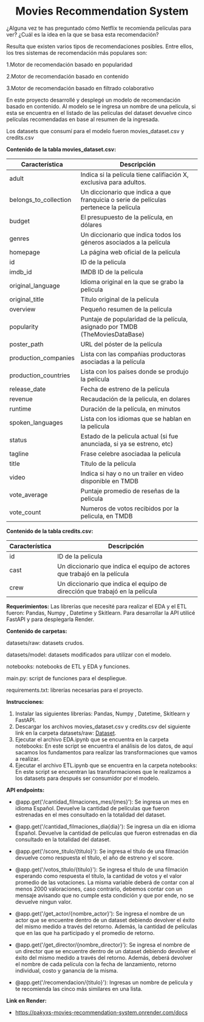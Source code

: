 # <h1 align=center> **Movies Recommendation System** </h1>


¿Alguna vez te has preguntado cómo Netflix te recomienda películas para ver? ¿Cuál es la idea en la que se basa esta recomendación?

Resulta que existen varios tipos de recomendaciones posibles. Entre ellos, los tres  sistemas de recomendación más populares son:

  1.Motor de recomendación basado en popularidad
  
  2.Motor de recomendación basado en contenido
  
  3.Motor de recomendación basado en filtrado colaborativo

En este proyecto desarrollé y desplegé un modelo de recomendación basado en contenido. Al modelo se le ingresa un nombre de una película, si esta se encuentra en el listado de las películas del dataset devuelve cinco películas recomendadas en base al resumen de la ingresada.

Los datasets que consumí para el modelo fueron movies_dataset.csv y credits.csv  

**Contenido de la tabla movies_dataset.csv:**

| Característica         | Descripción                                                                           |
| ---------------------- | ------------------------------------------------------------------------------------- |
| adult                  | Indica si la película tiene califiación X, exclusiva para adultos.                    |
| belongs_to_collection  | Un diccionario que indica a que franquicia o serie de películas pertenece la película |
| budget                 | El presupuesto de la película, en dólares                                             |
| genres                 | Un diccionario que indica todos los géneros asociados a la película                   |
| homepage               | La página web oficial de la película                                                  |
| id                     | ID de la pelicula                                                                     |
| imdb_id                | IMDB ID de la pelicula                                                                |
| original_language      | Idioma original en la que se grabo la pelicula                                        |
| original_title         | Titulo original de la pelicula                                                        |
| overview               | Pequeño resumen de la película                                                        |
| popularity             | Puntaje de popularidad de la película, asignado por TMDB (TheMoviesDataBase)          |
| poster_path            | URL del póster de la película                                                         |
| production_companies   | Lista con las compañias productoras asociadas a la película                           |
| production_countries   | Lista con los países donde se produjo la película                                     |
| release_date           | Fecha de estreno de la película                                                       |
| revenue                | Recaudación de la pelicula, en dolares                                                |
| runtime                | Duración de la película, en minutos                                                   |
| spoken_languages       | Lista con los idiomas que se hablan en la pelicula                                    |
| status                 | Estado de la pelicula actual (si fue anunciada, si ya se estreno, etc)                |
| tagline                | Frase celebre asociadaa la pelicula                                                   |
| title                  | Titulo de la pelicula                                                                 |
| video                  | Indica si hay o no un trailer en video disponible en TMDB                             |
| vote_average           | Puntaje promedio de reseñas de la pelicula                                            |
| vote_count             | Numeros de votos recibidos por la pelicula, en TMDB                                   |



**Contenido de la tabla credits.csv:**

| Característica         | Descripción                                                                           |
| ---------------------- | ------------------------------------------------------------------------------------- |
| id                     | ID de la pelicula                                                                     |
| cast                   | Un diccionario que indica el equipo de actores que trabajó en la película             |
| crew                   | Un diccionario que indica el equipo de dirección que trabajó en la película           |

**Requerimientos:**
Las librerías que necesité para realizar el EDA y el ETL fueron: Pandas, Numpy , Datetime y Skitlearn.
Para desarrollar la API utilicé FastAPI y para desplegarla Render.


**Contenido de carpetas:**

datasets/raw: datasets crudos.

datasets/model: datasets modificados para utilizar con el modelo.

notebooks: notebooks de ETL y EDA y funciones.

main.py: script de funciones para el despliegue.

requirements.txt: librerías necesarias para el proyecto.


**Instrucciones:**
1) Instalar las siguientes librerías: Pandas, Numpy , Datetime, Skitlearn y FastAPI.
2) Descargar los archivos movies_dataset.csv y credits.csv del siguiente link en la carpeta datasets/raw:
   [Dataset](https://drive.google.com/drive/folders/1nvSjC2JWUH48o3pb8xlKofi8SNHuNWeu).
3) Ejecutar el archivo EDA.ipynb que se encuentra en la carpeta notebooks:
   En este script se encuentra el análisis de los datos, de aquí sacamos los fundamentos para realizar las transformaciones que vamos a realizar.
4) Ejecutar el archivo ETL.ipynb que se encuentra en la carpeta notebooks:
   En este script se encuentran las transformaciones que le realizamos a los datasets para después ser consumidor por el modelo.


**API endpoints:**

+ @app.get('/cantidad_filmaciones_mes/{mes}'): Se ingresa un mes en idioma Español. Devuelve la cantidad de películas que fueron estrenadas en el mes consultado en la totalidad del dataset.
  
+ @app.get('/cantidad_filmaciones_dia{dia}'): Se ingresa un día en idioma Español. Devuelve la cantidad de películas que fueron estrenadas en día consultado en la totalidad del dataset.
 
+ @app.get('/score_titulo/{titulo}'): Se ingresa el título de una filmación devuelve como respuesta el título, el año de estreno y el score.
 
+ @app.get('/votos_titulo/{titulo}'): Se ingresa el título de una filmación esperando como respuesta el título, la cantidad de votos y el valor promedio de las votaciones.
    La misma variable deberá de contar con al menos 2000 valoraciones, caso contrario, debemos contar con un mensaje avisando que no cumple esta condición y que por ende,
    no se devuelve ningun valor.

+ @app.get('/get_actor/{nombre_actor}'): Se ingresa el nombre de un actor que se encuentre dentro de un dataset debiendo devolver el éxito del mismo medido a través del retorno.
    Además, la cantidad de películas que en las que ha participado y el promedio de retorno.
  
+ @app.get('/get_director/{nombre_director}'): Se ingresa el nombre de un director que se encuentre dentro de un dataset debiendo devolver el éxito del mismo medido a través del retorno. 
    Además, deberá devolver el nombre de cada película con la fecha de lanzamiento, retorno individual, costo y ganancia de la misma.
  
+ @app.get('/recomendacion/{titulo}'): Ingresas un nombre de pelicula y te recomienda las cinco más similares en una lista.


**Link en Render:**
+ https://pakyxs-movies-recommendation-system.onrender.com/docs

